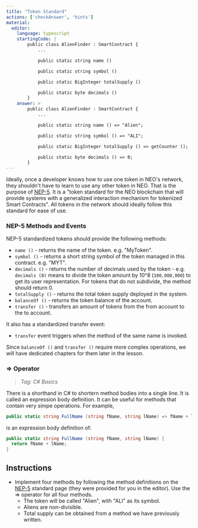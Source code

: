 ```yaml
---
title: "Token Standard"
actions: ['checkAnswer', 'hints']
material: 
  editor:
    language: typescript
    startingCode: |
        public class AlienFinder : SmartContract {
            ...

            public static string name ()

            public static string symbol ()

            public static BigInteger totalSupply ()

            public static byte decimals ()
        }
    answer: > 
        public class AlienFinder : SmartContract {
            ...

            public static string name () => "Alien";

            public static string symbol () => "ALI";

            public static BigInteger totalSupply () => getCounter ();

            public static byte decimals () => 0;
        }
---
```


Ideally, once a developer knows how to use one token in NEO's network, they shouldn't have to learn to use any other token in NEO. That is the purpose of [NEP-5](https://github.com/neo-project/proposals/blob/master/nep-5.mediawiki). It is a "token standard for the NEO blockchain that will provide systems with a generalized interaction mechanism for tokenized Smart Contracts". All tokens in the network should ideally follow this standard for ease of use. 

### NEP-5 Methods and Events

NEP-5 standardized tokens should provide the following methods: 

- `name ()` - returns the name of the token. e.g. "MyToken".
- `symbol ()` - returns a short string symbol of the token managed in this contract. e.g. "MYT".
- `decimals ()` - returns the number of decimals used by the token - e.g. `decimals (8)` means to divide the token amount by 10^8 (`100,000,000`) to get its user representation. For tokens that do not subdivide, the method should return 0. 
- `totalSupply ()` - returns the total token supply deployed in the system.
- `balanceOf ()` - returns the token balance of the account.
- `transfer ()` - transfers an amount of tokens from the from account to the to account.

It also has a standardized transfer event: 

 - `transfer` event triggers when the method of the same name is invoked. 

Since `balanceOf ()` and `transfer ()` require more complex operations, we will have dedicated chapters for them later in the lesson. 

### => Operator
> *Tag: C# Basics*

There is a shorthand in C# to shortern method bodies into a single line. It is called an expression body definition. It can be useful for methods that contain very simpe operations. For example, 

```c#
public static string FullName (string fName, string lName) => fName + lName; 
```

is an expression body definition of: 

```c#
public static string FullName (string fName, string lName) {
  return fName + lName; 
}
```

## Instructions

- Implement four methods by following the method definitions on the [NEP-5](https://github.com/neo-project/proposals/blob/master/nep-5.mediawiki) standard page (they were provided for you in the editor). Use the => operator for all four methods. 
  - The token will be called "Alien", with "ALI" as its symbol. 
  - Aliens are non-divisible. 
  - Total supply can be obtained from a method we have previously written. 